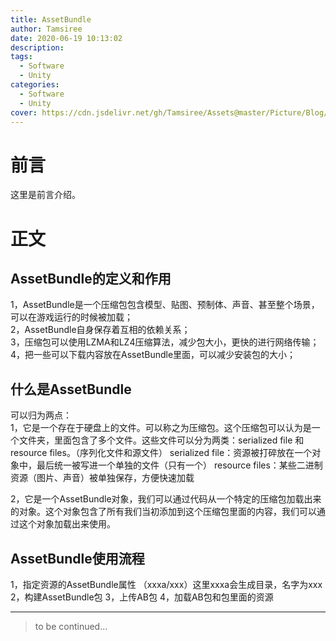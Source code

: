 ```yaml
---
title: AssetBundle
author: Tamsiree
date: 2020-06-19 10:13:02
description:
tags:
  - Software
  - Unity
categories:
  - Software
  - Unity
cover: https://cdn.jsdelivr.net/gh/Tamsiree/Assets@master/Picture/Blog/Cover/jiguangbo.png
---
```

# 前言
这里是前言介绍。

# 正文
## AssetBundle的定义和作用 

1，AssetBundle是一个压缩包包含模型、贴图、预制体、声音、甚至整个场景，可以在游戏运行的时候被加载；  
2，AssetBundle自身保存着互相的依赖关系；  
3，压缩包可以使用LZMA和LZ4压缩算法，减少包大小，更快的进行网络传输；  
4，把一些可以下载内容放在AssetBundle里面，可以减少安装包的大小；  

## 什么是AssetBundle

可以归为两点：  
1，它是一个存在于硬盘上的文件。可以称之为压缩包。这个压缩包可以认为是一个文件夹，里面包含了多个文件。这些文件可以分为两类：serialized file 和 resource files。（序列化文件和源文件）
serialized file：资源被打碎放在一个对象中，最后统一被写进一个单独的文件（只有一个）
resource files：某些二进制资源（图片、声音）被单独保存，方便快速加载

2，它是一个AssetBundle对象，我们可以通过代码从一个特定的压缩包加载出来的对象。这个对象包含了所有我们当初添加到这个压缩包里面的内容，我们可以通过这个对象加载出来使用。

## AssetBundle使用流程

1，指定资源的AssetBundle属性
	（xxxa/xxx）这里xxxa会生成目录，名字为xxx
2，构建AssetBundle包
3，上传AB包
4，加载AB包和包里面的资源



---
> to be continued...
